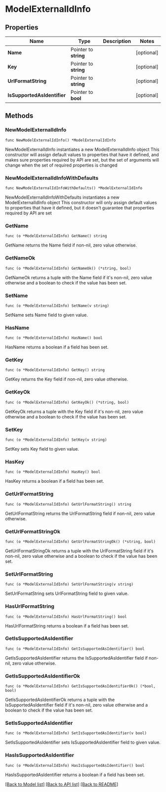 # ModelExternalIdInfo

## Properties

Name | Type | Description | Notes
------------ | ------------- | ------------- | -------------
**Name** | Pointer to **string** |  | [optional] 
**Key** | Pointer to **string** |  | [optional] 
**UrlFormatString** | Pointer to **string** |  | [optional] 
**IsSupportedAsIdentifier** | Pointer to **bool** |  | [optional] 

## Methods

### NewModelExternalIdInfo

`func NewModelExternalIdInfo() *ModelExternalIdInfo`

NewModelExternalIdInfo instantiates a new ModelExternalIdInfo object
This constructor will assign default values to properties that have it defined,
and makes sure properties required by API are set, but the set of arguments
will change when the set of required properties is changed

### NewModelExternalIdInfoWithDefaults

`func NewModelExternalIdInfoWithDefaults() *ModelExternalIdInfo`

NewModelExternalIdInfoWithDefaults instantiates a new ModelExternalIdInfo object
This constructor will only assign default values to properties that have it defined,
but it doesn't guarantee that properties required by API are set

### GetName

`func (o *ModelExternalIdInfo) GetName() string`

GetName returns the Name field if non-nil, zero value otherwise.

### GetNameOk

`func (o *ModelExternalIdInfo) GetNameOk() (*string, bool)`

GetNameOk returns a tuple with the Name field if it's non-nil, zero value otherwise
and a boolean to check if the value has been set.

### SetName

`func (o *ModelExternalIdInfo) SetName(v string)`

SetName sets Name field to given value.

### HasName

`func (o *ModelExternalIdInfo) HasName() bool`

HasName returns a boolean if a field has been set.

### GetKey

`func (o *ModelExternalIdInfo) GetKey() string`

GetKey returns the Key field if non-nil, zero value otherwise.

### GetKeyOk

`func (o *ModelExternalIdInfo) GetKeyOk() (*string, bool)`

GetKeyOk returns a tuple with the Key field if it's non-nil, zero value otherwise
and a boolean to check if the value has been set.

### SetKey

`func (o *ModelExternalIdInfo) SetKey(v string)`

SetKey sets Key field to given value.

### HasKey

`func (o *ModelExternalIdInfo) HasKey() bool`

HasKey returns a boolean if a field has been set.

### GetUrlFormatString

`func (o *ModelExternalIdInfo) GetUrlFormatString() string`

GetUrlFormatString returns the UrlFormatString field if non-nil, zero value otherwise.

### GetUrlFormatStringOk

`func (o *ModelExternalIdInfo) GetUrlFormatStringOk() (*string, bool)`

GetUrlFormatStringOk returns a tuple with the UrlFormatString field if it's non-nil, zero value otherwise
and a boolean to check if the value has been set.

### SetUrlFormatString

`func (o *ModelExternalIdInfo) SetUrlFormatString(v string)`

SetUrlFormatString sets UrlFormatString field to given value.

### HasUrlFormatString

`func (o *ModelExternalIdInfo) HasUrlFormatString() bool`

HasUrlFormatString returns a boolean if a field has been set.

### GetIsSupportedAsIdentifier

`func (o *ModelExternalIdInfo) GetIsSupportedAsIdentifier() bool`

GetIsSupportedAsIdentifier returns the IsSupportedAsIdentifier field if non-nil, zero value otherwise.

### GetIsSupportedAsIdentifierOk

`func (o *ModelExternalIdInfo) GetIsSupportedAsIdentifierOk() (*bool, bool)`

GetIsSupportedAsIdentifierOk returns a tuple with the IsSupportedAsIdentifier field if it's non-nil, zero value otherwise
and a boolean to check if the value has been set.

### SetIsSupportedAsIdentifier

`func (o *ModelExternalIdInfo) SetIsSupportedAsIdentifier(v bool)`

SetIsSupportedAsIdentifier sets IsSupportedAsIdentifier field to given value.

### HasIsSupportedAsIdentifier

`func (o *ModelExternalIdInfo) HasIsSupportedAsIdentifier() bool`

HasIsSupportedAsIdentifier returns a boolean if a field has been set.


[[Back to Model list]](../README.md#documentation-for-models) [[Back to API list]](../README.md#documentation-for-api-endpoints) [[Back to README]](../README.md)


